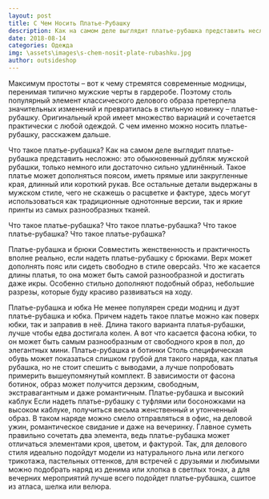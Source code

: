 ```yaml
---
layout: post
title: С Чем Носить Платье-Рубашку
description: Как на самом деле выглядит платье-рубашка представить несложно: это обыкновенный дубляж мужской рубашки, только удлинённый.
date: 2018-08-14
categories: Одежда
img: \assets\images\s-chem-nosit-plate-rubashku.jpg
author: outsideshop
---
```

Максимум простоты – вот к чему стремятся современные модницы, перенимая типично мужские черты в гардеробе. Поэтому столь популярный элемент классического делового образа претерпела значительных изменений и превратилась в стильную новинку – платье-рубашку. Оригинальный крой имеет множество вариаций и сочетается практически с любой одеждой. С чем именно можно носить платье-рубашку, расскажем дальше.

Что такое платье-рубашка?
Как на самом деле выглядит платье-рубашка представить несложно: это обыкновенный дубляж мужской рубашки, только немного или достаточно сильно удлинённый. Такое платье может дополняться поясом, иметь прямые или закругленные края, длинный или короткий рукав. Все остальные детали выдержаны в мужском стиле, чего не скажешь о расцветке и фактуре, здесь могут использоваться как традиционные однотонные версии, так и яркие принты из самых разнообразных тканей.

Что такое платье-рубашка? Что такое платье-рубашка? Что такое платье-рубашка? Что такое платье-рубашка?

Платье-рубашка и брюки
Совместить женственность и практичность вполне реально, если надеть платье-рубашку с брюками. Верх может дополнять пояс или сидеть свободно в стиле оверсайз. Что же касается длины платья, то она может быть самой разнообразной и достигать даже икры. Особенно стильно дополняют подобный образ, небольшие разрезы, которые буду красиво развиваться на ходу.

Платье-рубашка и юбка
Не менее популярен среди модниц и  дуэт платье-рубашка и юбка. Причем надеть такое платье можно как поверх юбки, так и заправив в неё. Длина такого варианта платья-рубашки, лучше чтобы едва достигала колен. А вот что касается фасона юбки, то он может быть самым разнообразным от свободного кроя в пол, до элегантных мини.
Платье-рубашка и ботинки
Столь специфическая обувь может показаться слишком грубой для такого наряда, как платья рубашка, но не стоит спешить с выводами, а лучше попробовать примерить вышеупомянутый комплект. В зависимости от фасона ботинок, образ может получится дерзким, свободным, экстравагантным и даже романтичным.
Платье-рубашка и высокий каблук
Если надеть платье-рубашку с туфлями или босоножками на высоком каблуке, получиться весьма женственный и утонченный образ. В таком наряде можно смело отправляться в офис, на деловой ужин, романтическое свидание и даже на вечеринку. Главное суметь правильно сочетать два элемента, ведь платье-рубашка может отличаться элементами кроя, цветом, и фактурой. Так, для делового стиля идеально подойдут модели из натурального льна или легкого трикотажа, пастельных оттенков, для встречей с друзьями и любимыми можно подобрать наряд из денима или хлопка в светлых тонах, а для вечерних мероприятий лучше всего подойдет платье-рубашка, сшитое из атласа, шелка или велюра.
 
 
